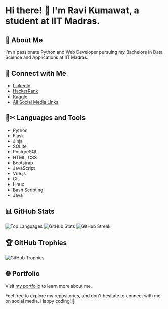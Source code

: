 # Hi there! 👋 I'm Ravi Kumawat, a student at IIT Madras.

## 💬 About Me
I'm a passionate Python and Web Developer pursuing my Bachelors in Data Science and Applications at IIT Madras.

## 🤝 Connect with Me
- [LinkedIn](https://www.linkedin.com/in/ravikumawat7716/)
- [HackerRank](https://www.hackerrank.com/ravikumawat7716)
- [Kaggle](https://kaggle.com/ravikumawat)
- [All Social Media Links](https://linktr.ee/ravikumawat)

## 📝✂ Languages and Tools
- Python
- Flask
- Jinja
- SQLite
- PostgreSQL
- HTML, CSS
- Bootstrap
- JavaScript
- Vue.js
- Git
- Linux
- Bash Scripting
- Java

## 📊 GitHub Stats
![Top Languages](https://github-readme-stats.vercel.app/api/top-langs?username=ravikumawat7716&show_icons=true&locale=en&layout=compact)
![GitHub Stats](https://github-readme-stats.vercel.app/api?username=ravikumawat7716&show_icons=true&locale=en)
![GitHub Streak](https://github-readme-streak-stats.herokuapp.com/?user=ravikumawat7716)

## 🏆 GitHub Trophies
![GitHub Trophies](https://github-profile-trophy.vercel.app/?username=ravikumawat7716)

## 🌐 Portfolio
Visit [my portfolio](https://www.ravikumawat.engineer/) to learn more about me.

Feel free to explore my repositories, and don't hesitate to connect with me on social media. Happy coding! 🚀
